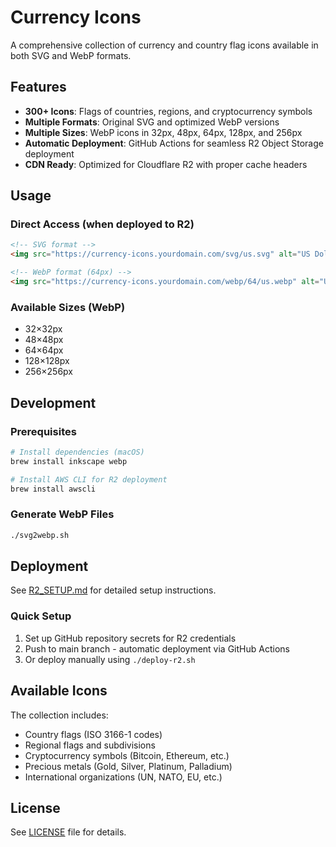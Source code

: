 # Currency Icons

A comprehensive collection of currency and country flag icons available in both SVG and WebP formats.

## Features

- **300+ Icons**: Flags of countries, regions, and cryptocurrency symbols
- **Multiple Formats**: Original SVG and optimized WebP versions
- **Multiple Sizes**: WebP icons in 32px, 48px, 64px, 128px, and 256px
- **Automatic Deployment**: GitHub Actions for seamless R2 Object Storage deployment
- **CDN Ready**: Optimized for Cloudflare R2 with proper cache headers

## Usage

### Direct Access (when deployed to R2)

```html
<!-- SVG format -->
<img src="https://currency-icons.yourdomain.com/svg/us.svg" alt="US Dollar" />

<!-- WebP format (64px) -->
<img src="https://currency-icons.yourdomain.com/webp/64/us.webp" alt="US Dollar" width="64" height="64" />
```

### Available Sizes (WebP)
- 32×32px
- 48×48px  
- 64×64px
- 128×128px
- 256×256px

## Development

### Prerequisites

```bash
# Install dependencies (macOS)
brew install inkscape webp

# Install AWS CLI for R2 deployment
brew install awscli
```

### Generate WebP Files

```bash
./svg2webp.sh
```

## Deployment

See [R2_SETUP.md](R2_SETUP.md) for detailed setup instructions.

### Quick Setup

1. Set up GitHub repository secrets for R2 credentials
2. Push to main branch - automatic deployment via GitHub Actions
3. Or deploy manually using `./deploy-r2.sh`

## Available Icons

The collection includes:
- Country flags (ISO 3166-1 codes)
- Regional flags and subdivisions  
- Cryptocurrency symbols (Bitcoin, Ethereum, etc.)
- Precious metals (Gold, Silver, Platinum, Palladium)
- International organizations (UN, NATO, EU, etc.)

## License

See [LICENSE](LICENSE) file for details.

